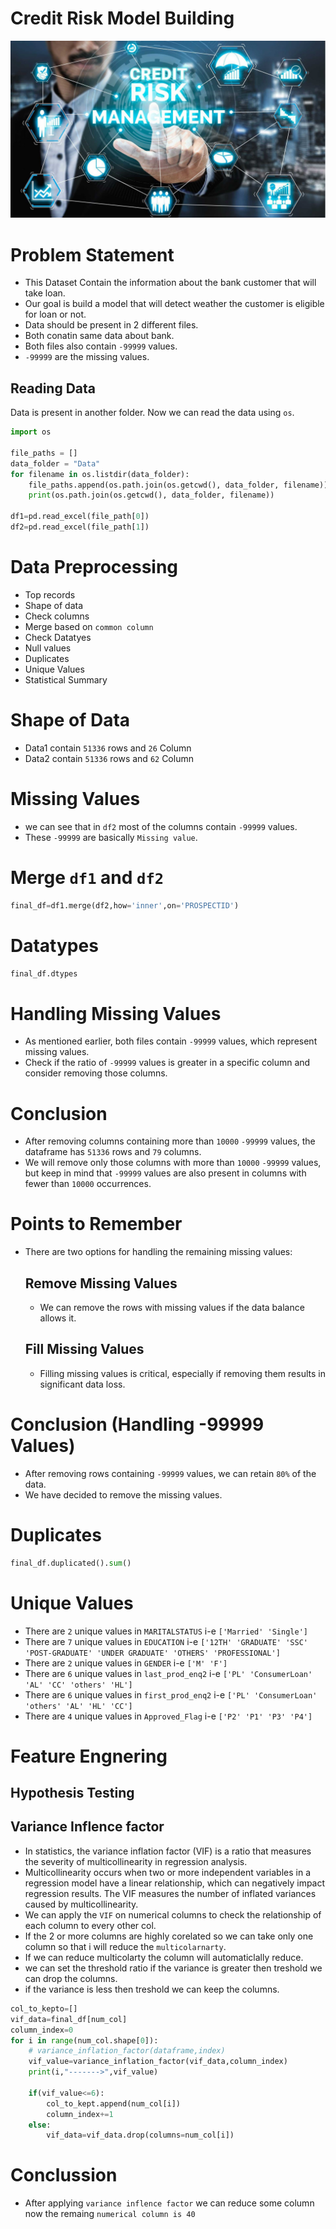 # Credit Risk Model Building
![Credit Risk Management](Credit_img.jpeg)

# Problem Statement
- This Dataset Contain the information about the bank customer that will take loan.
- Our goal is build a model that will detect weather the customer is eligible for loan or not.
- Data should be present in 2 different files.
- Both conatin same data about bank.
- Both files also contain `-99999` values.
- `-99999` are the missing values.

## Reading Data

Data is present in another folder. Now we can read the data using `os`.

```python
import os

file_paths = []
data_folder = "Data"
for filename in os.listdir(data_folder):
    file_paths.append(os.path.join(os.getcwd(), data_folder, filename))
    print(os.path.join(os.getcwd(), data_folder, filename))

df1=pd.read_excel(file_path[0])
df2=pd.read_excel(file_path[1])
```

# Data Preprocessing
- Top records
- Shape of data
- Check columns
- Merge based on `common column`
- Check Datatyes
- Null values
- Duplicates
- Unique Values
- Statistical Summary

# Shape of Data 
- Data1 contain `51336` rows and `26` Column
- Data2 contain `51336` rows and `62` Column

# Missing Values
- we can see that in `df2` most of the columns contain `-99999` values.
- These `-99999` are basically `Missing value`.

# Merge `df1` and `df2`
```python
final_df=df1.merge(df2,how='inner',on='PROSPECTID')
```
# Datatypes
```python
final_df.dtypes
```
# Handling Missing Values
- As mentioned earlier, both files contain `-99999` values, which represent missing values.
- Check if the ratio of `-99999` values is greater in a specific column and consider removing those columns.

# Conclusion
- After removing columns containing more than `10000` `-99999` values, the dataframe has `51336` rows and `79` columns.
- We will remove only those columns with more than `10000` `-99999` values, but keep in mind that `-99999` values are also present in columns with fewer than `10000` occurrences.

# Points to Remember
- There are two options for handling the remaining missing values:
    ## Remove Missing Values
    - We can remove the rows with missing values if the data balance allows it.
    ## Fill Missing Values
    - Filling missing values is critical, especially if removing them results in significant data loss.

# Conclusion (Handling -99999 Values)
- After removing rows containing `-99999` values, we can retain `80%` of the data.
- We have decided to remove the missing values.

# Duplicates
```python
final_df.duplicated().sum()
```

# Unique Values
- There are `2` unique values in  `MARITALSTATUS` i-e  `['Married' 'Single']`
- There are `7` unique values in  `EDUCATION` i-e `['12TH' 'GRADUATE' 'SSC' 'POST-GRADUATE' 'UNDER GRADUATE' 'OTHERS'
 'PROFESSIONAL']`
- There are `2` unique values in  `GENDER` i-e `['M' 'F']`
- There are `6` unique values in  `last_prod_enq2` i-e `['PL' 'ConsumerLoan' 'AL' 'CC' 'others' 'HL']`
- There are `6` unique values in  `first_prod_enq2` i-e `['PL' 'ConsumerLoan' 'others' 'AL' 'HL' 'CC']`
- There are `4` unique values in  `Approved_Flag` i-e `['P2' 'P1' 'P3' 'P4']`

# Feature Engnering
## Hypothesis Testing

## Variance Inflence factor
- In statistics, the variance inflation factor (VIF) is a ratio that measures the severity of multicollinearity in regression analysis.
- Multicollinearity occurs when two or more independent variables in a regression model have a linear relationship, which can negatively impact regression results. The VIF measures the number of inflated variances caused by multicollinearity.
- We can apply the `VIF` on numerical columns to check the relationship of each column to every other col.
- If the 2 or more columns are highly corelated so we can take only one column so that i will reduce the `multicolarnarty`.
- If we can reduce multicolarty the column will automaticlally reduce.
- we can set the threshold ratio if the variance is greater then treshold we can drop the columns.
- if the variance is less then treshold we can keep the columns.
```python
col_to_kepto=[]
vif_data=final_df[num_col]
column_index=0
for i in range(num_col.shape[0]):
    # variance_inflation_factor(dataframe,index)
    vif_value=variance_inflation_factor(vif_data,column_index)
    print(i,"------->",vif_value)
    
    if(vif_value<=6):
        col_to_kept.append(num_col[i])
        column_index+=1
    else:
        vif_data=vif_data.drop(columns=num_col[i])
```

# Conclussion
- After applying `variance inflence factor` we can reduce some column now the remaing `numerical column is 40`